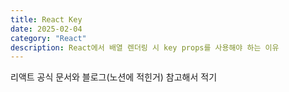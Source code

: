 ```yaml
---
title: React Key
date: 2025-02-04
category: "React"
description: React에서 배열 렌더링 시 key props를 사용해야 하는 이유
---
```


리액트 공식 문서와 블로그(노션에 적힌거) 참고해서 적기
